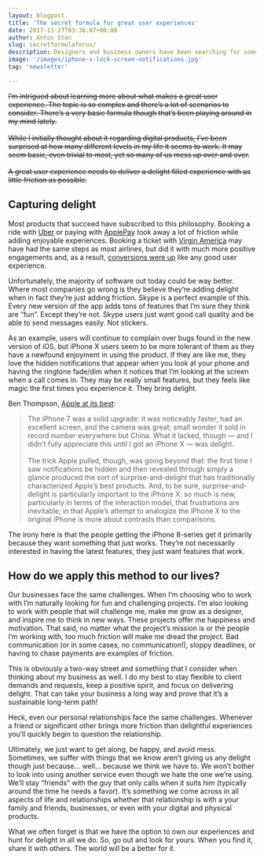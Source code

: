 ```yaml
---
layout: blogpost
title: 'The secret formula for great user experiences'
date: 2017-11-27T03:38:07+00:00
author: Anton Sten
slug: secretformulaforux/
description: Designers and business owners have been searching for something that their users want more than anything else. An amazing user experience. This is really hard to pull off as sometimes throwing features at solution isn't the right move. It just adds friction. So how do you pull it off? Sometimes it's just knowing the secret formula.
image: '/images/iphone-x-lock-screen-notifications.jpg'
tag: 'newsletter'

---
```

~~I’m intrigued about learning more about what makes a great user experience. The topic is so  complex and there’s a lot of scenarios to consider. There’s a very basic formula though that’s been playing around in my mind lately.<br><br>While I initially thought about it regarding digital products, I’ve been surprised at how many different levels in my life it seems to work. It may seem basic, even trivial to most, yet so many of us mess up over and over.<br><br>A great user experience needs to deliver a delight filled experience with as little friction as possible.~~

## Capturing delight
Most products that succeed have subscribed to this philosophy. Booking a ride with [Uber](https://www.uber.com/invite/uberantonsten) or paying with [ApplePay](https://www.apple.com/apple-pay/) took away a lot of friction while adding enjoyable experiences. Booking a ticket with [Virgin America](https://www.virginamerica.com/) may have had the same steps as most airlines, but did it with much more positive engagements and, as a result, [conversions were up](https://work.co/virgin-america) like any good user experience.

Unfortunately, the majority of software out today could be way better. Where most companies go wrong is they believe they’re adding delight when in fact they’re just adding friction. Skype is a perfect example of this. Every new version of the app adds tons of features that I’m sure they think are “fun”. Except they’re not. Skype users just want good call quality and be able to send messages easily. Not stickers.

As an example, users will continue to complain over bugs found in the new version of iOS, but iPhone X users seem to be more tolerant of them as they have a newfound enjoyment in using the product. If they are like me, they love the hidden notifications that appear when you look at your phone and having the ringtone fade/dim when it notices that I’m looking at the screen when a call comes in. They may be really small features, but they feels like magic the first times you experience it. They bring delight.

Ben Thompson, [Apple at its best](https://stratechery.com/2017/apple-at-its-best/):

>The iPhone 7 was a solid upgrade: it was noticeably faster, had an excellent screen, and the camera was great; small wonder it sold in record number everywhere but China. What it lacked, though — and I didn’t fully appreciate this until I got an iPhone X — was delight.<br><br>The trick Apple pulled, though, was going beyond that: the first time I saw notifications be hidden and then revealed through simply a glance produced the sort of surprise-and-delight that has traditionally characterized Apple’s best products. And, to be sure, surprise-and-delight is particularly important to the iPhone X: so much is new, particularly in terms of the interaction model, that frustrations are inevitable; in that Apple’s attempt to analogize the iPhone X to the original iPhone is more about contrasts than comparisons.

The irony here is that the people getting the iPhone 8-series get it primarily because they want something that just works. They’re not necessarily interested in having the latest features, they just want features that work.

## How do we apply this method to our lives?

Our businesses face the same challenges. When I’m choosing who to work with I’m naturally looking for fun and challenging projects. I’m also looking to work with people that will challenge me, make me grow as a designer, and inspire me to think in new ways. These projects offer me happiness and motivation. That said, no matter what the project’s mission is or the people I’m working with, too much friction will make me dread the project. Bad communication (or in some cases, no communication!), sloppy deadlines, or having to chase payments are examples of friction.

This is obviously a two-way street and something that I consider when thinking about my business as well. I do my best to stay flexible to client demands and requests, keep a positive spirit, and focus on delivering delight. That can take your business a long way and prove that it’s a sustainable long-term path!

Heck, even our personal relationships face the same challenges. Whenever a friend or significant other brings more friction than delightful experiences you’ll quickly begin to question the relationship.

Ultimately, we just want to get along, be happy, and avoid mess. Sometimes, we suffer with things that we know aren’t giving us any delight though just because… well… because we think we have to. We won’t bother to look into using another service even though we hate the one we’re using. We’ll stay “friends” with the guy that only calls when it suits him (typically around the time he needs a favor).  It’s something we come across in all aspects of life and relationships whether that relationship is with a your family and friends, businesses, or even with your digital and physical products.  

What we often forget is that we have the option to own our experiences and hunt for delight in all we do. So, go out and look for yours. When you find it, share it with others. The world will be a better for it.
